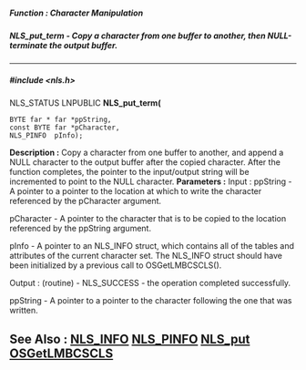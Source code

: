 ##### Function : Character Manipulation
##### NLS_put_term - Copy a character from one buffer to another, then NULL-terminate the output buffer.
---
##### #include <nls.h>
NLS_STATUS LNPUBLIC **NLS_put_term(**

	BYTE far * far *ppString,
	const BYTE far *pCharacter,
	NLS_PINFO  pInfo);
**Description :**
Copy a character from one buffer to another, and append a NULL character to the 
output buffer after the copied character. After the function completes, the 
pointer to the input/output string will be incremented to point to the NULL 
character.
**Parameters :**
Input :
ppString  -   A pointer to a pointer to the location at which to write the character referenced by the pCharacter argument.

pCharacter  -  A pointer to the character that is to be copied to the location referenced by the ppString argument.

pInfo  -  A pointer to an NLS_INFO struct, which contains all of the tables and attributes of the current character set. The NLS_INFO struct should have been initialized by a previous call to OSGetLMBCSCLS().

Output :
(routine)  -  NLS_SUCCESS - the operation completed successfully.


ppString  -  A pointer to a pointer to the character following the one that was written.

**See Also :**
[NLS_INFO](D:/md_files/NLS_INFO.md)
[NLS_PINFO](D:/md_files/NLS_PINFO.md)
[NLS_put](D:/md_files/NLS_put.md)
[OSGetLMBCSCLS](D:/md_files/OSGetLMBCSCLS.md)
---
